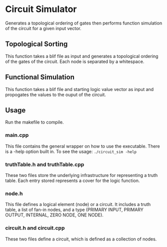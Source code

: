 # Circuit Simulator
Generates a topological ordering of gates then performs function simulation of the circuit for a given input vector.

## Topological Sorting

This function takes a blif file as input and generates a topological ordering of the gates of the circuit. Each node is separated by a whitespace.

## Functional Simulation

This function takes a blif file and starting logic value vector as input and propogates the values to the ouput of the circuit.  

## Usage
Run the makefile to compile.

### main.cpp
This file contains the general wrapper on how to use the executable. There is a -help option built
in. To see the usage: ```./circuit_sim -help```
### truthTable.h and truthTable.cpp
These two files store the underlying infrastructure for representing a truth table. Each entry stored
represents a cover for the logic function.
### node.h
This file defines a logical element (node) or a circuit. It includes a truth table, a list of fan-in nodes,
and a type (PRIMARY INPUT, PRIMARY OUTPUT, INTERNAL, ZERO NODE, ONE NODE).
### circuit.h and circuit.cpp
These two files define a circuit, which is defined as a collection of nodes.


